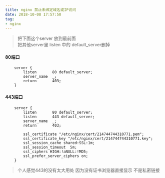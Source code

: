 ```yaml
---
title: nginx 禁止未绑定域名或IP访问
date: 2018-10-08 17:57:50
tag:
- nginx
---
```


> 把下面这个server  放到最前面  
> 把其他server里 listen 中的  default_server删掉

#### 80端口

```
    server {
        listen       80 default_server;
        server_name  _;
        return       403;
    }
```

#### 443端口
```
    server {
        listen       80 default_server;
        listen       443 default_server;
        server_name  _;
        return       403;

        ssl_certificate "/etc/nginx/cert/214744744310771.pem";
        ssl_certificate_key "/etc/nginx/cert/214744744310771.key";
        ssl_session_cache shared:SSL:1m;
        ssl_session_timeout  5m;
        ssl_ciphers HIGH:!aNULL:!MD5;
        ssl_prefer_server_ciphers on;
    }
```

> 个人感觉443的没有太大用处 因为没有证书浏览器直接显示 不是私密链接
